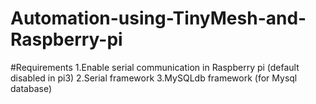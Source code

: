 # Automation-using-TinyMesh-and-Raspberry-pi
#Requirements
1.Enable serial communication in Raspberry pi (default disabled in pi3)
2.Serial framework
3.MySQLdb framework (for Mysql database)
